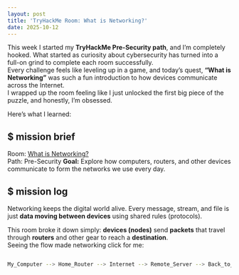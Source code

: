 ```yaml
---
layout: post
title: 'TryHackMe Room: What is Networking?'
date: 2025-10-12
---
```


This week I started my **TryHackMe Pre-Security path**, and I’m completely hooked. What started as curiosity about cybersecurity has turned into a full-on grind to complete each room successfully.  
Every challenge feels like leveling up in a game, and today’s quest, **“What is Networking”** was such a fun introduction to how devices communicate across the Internet.  
I wrapped up the room feeling like I just unlocked the first big piece of the puzzle, and honestly, I’m obsessed.

Here’s what I learned:

<h2>$ mission brief <span class="cursor"></span></h2>

Room: [What is Networking?](https://tryhackme.com/room/whatisnetworking)  
Path: Pre-Security
**Goal:** Explore how computers, routers, and other devices communicate to form the networks we use every day.

<h2>$ mission log <span class="cursor"></span></h2>

Networking keeps the digital world alive. Every message, stream, and file is just **data moving between devices** using shared rules (protocols).

This room broke it down simply: **devices (nodes)** send **packets** that travel through **routers** and other gear to reach a **destination**.  
Seeing the flow made networking click for me:

```bash

My_Computer --> Home_Router --> Internet --> Remote_Server --> Back_to_Me

```
